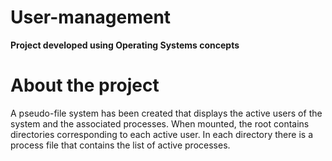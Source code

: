 # User-management
**Project developed using Operating Systems concepts**

# About the project
A pseudo-file system has been created that displays the active users of the system and the associated processes. When mounted, the root contains directories corresponding to each active user. In each directory there is a process file that contains the list of active processes.



